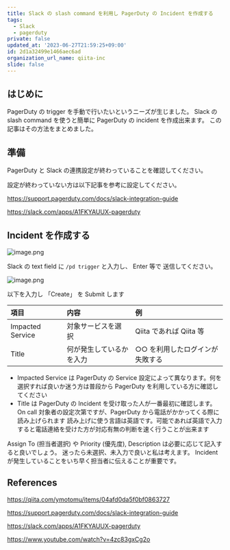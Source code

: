 ```yaml
---
title: Slack の slash command を利用し PagerDuty の Incident を作成する
tags:
  - Slack
  - pagerduty
private: false
updated_at: '2023-06-27T21:59:25+09:00'
id: 2d1a32499e1466aec6ad
organization_url_name: qiita-inc
slide: false
---
```


## はじめに

PagerDuty の trigger を手動で行いたいというニーズが生じました。
Slack の slash command を使うと簡単に PagerDuty の incident を作成出来ます。
この記事はその方法をまとめました。

## 準備

PagerDuty と Slack の連携設定が終わっていることを確認してください。

設定が終わっていない方は以下記事を参考に設定してください。

https://support.pagerduty.com/docs/slack-integration-guide

https://slack.com/apps/A1FKYAUUX-pagerduty

## Incident を作成する

![image.png](https://qiita-image-store.s3.ap-northeast-1.amazonaws.com/0/55950/cc9b0bef-02cb-20bb-1334-877ad23a886d.png)

Slack の text field に `/pd trigger` と入力し、 Enter 等で 送信してください。

![image.png](https://qiita-image-store.s3.ap-northeast-1.amazonaws.com/0/55950/0bcf4c5b-ac14-0582-426f-bbc6f2ab5e15.png)

以下を入力し 「Create」 を Submit します

| 項目             | 内容                     | 例                              |
| :--------------- | :----------------------- | :------------------------------ |
| Impacted Service | 対象サービスを選択       | Qiita であれば Qiita 等         |
| Title            | 何が発生しているかを入力 | ○○ を利用したログインが失敗する |

- Impacted Service は PagerDuty の Service 設定によって異なります。何を選択すれば良いか迷う方は普段から PagerDuty を利用している方に確認してください
- Title は PagerDuty の Incident を受け取った人が一番最初に確認します。 On call 対象者の設定次第ですが、PagerDuty から電話がかかってくる際に読み上げられます 読み上げに使う言語は英語です。可能であれば英語で入力すると電話連絡を受けた方が対応有無の判断を速く行うことが出来ます

Assign To (担当者選択) や Priority (優先度), Description は必要に応じて記入すると良いでしょう。
迷ったら未選択、未入力で良いと私は考えます。 Incident が発生していることをいち早く担当者に伝えることが重要です。

## References

https://qiita.com/ymotomu/items/04afd0da5f0bf0863727

https://support.pagerduty.com/docs/slack-integration-guide

https://slack.com/apps/A1FKYAUUX-pagerduty

https://www.youtube.com/watch?v=4zc83gxCg2o

